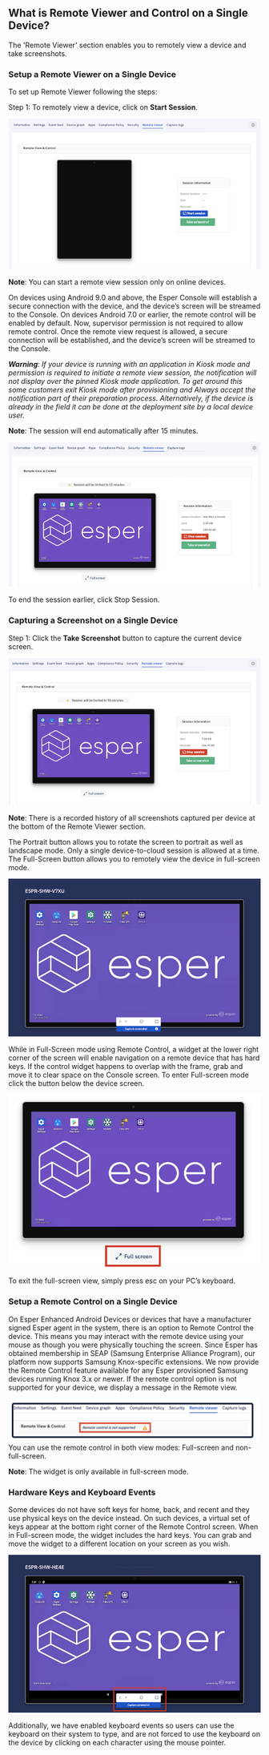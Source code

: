 ## What is Remote Viewer and Control on a Single Device?

The 'Remote Viewer' section enables you to remotely view a device and take screenshots.

### Setup a Remote Viewer on a Single Device

  

To set up Remote Viewer following the steps:

  

Step 1: To remotely view a device, click on **Start Session**.

  

![](./images/remoteview/128_Groups_devices_details_screen_remote_viewer.png)

  

**Note**: You can start a remote view session only on online devices.

On devices using Android 9.0 and above, the Esper Console will establish a secure connection with the device, and the device’s screen will be streamed to the Console. On devices Android 7.0 or earlier, the remote control will be enabled by default. Now, supervisor permission is not required to allow remote control. Once the remote view request is allowed, a secure connection will be established, and the device’s screen will be streamed to the Console.

***Warning**: If your device is running with an application in Kiosk mode and permission is required to initiate a remote view session, the notification will not display over the pinned Kiosk mode application. To get around this some customers exit Kiosk mode after provisioning and Always accept the notification part of their preparation process. Alternatively, if the device is already in the field it can be done at the deployment site by a local device user.*

**Note**: The session will end automatically after 15 minutes.

  

![](./images/remoteview/129_Groups_devices_details_screen_remote_viewer_session_on.png)

To end the session earlier, click Stop Session.

### Capturing a Screenshot on a Single Device

Step 1: Click the **Take Screenshot** button to capture the current device screen.

![](./images/remoteview/130_Groups_devices_details_screen_remote_viewer_screenshot.png)

**Note**: There is a recorded history of all screenshots captured per device at the bottom of the Remote Viewer section.

The Portrait button allows you to rotate the screen to portrait as well as landscape mode. Only a single device-to-cloud session is allowed at a time. The Full-Screen button allows you to remotely view the device in full-screen mode.

![](./images/remoteview/131_Groups_devices_details_screen_remote_viewer_screenshot_fullscreen.png)

While in Full-Screen mode using Remote Control, a widget at the lower right corner of the screen will enable navigation on a remote device that has hard keys. If the control widget happens to overlap with the frame, grab and move it to clear space on the Console screen. To enter Full-screen mode click the button below the device screen.

![](./images/remoteview/132_Groups_devices_details_screen_remote_viewer_full_screen.png)

  

To exit the full-screen view, simply press esc on your PC’s keyboard.

### Setup a Remote Control on a Single Device

On Esper Enhanced Android Devices or devices that have a manufacturer signed Esper agent in the system, there is an option to Remote Control the device. This means you may interact with the remote device using your mouse as though you were physically touching the screen. Since Esper has obtained membership in SEAP (Samsung Enterprise Alliance Program), our platform now supports Samsung Knox-specific extensions. We now provide the Remote Control feature available for any Esper provisioned Samsung devices running Knox 3.x or newer. If the remote control option is not supported for your device, we display a message in the Remote view.

![](./images/remoteview/133_Groups_devices_details_screen_remote_viewer_not_supported.png)
You can use the remote control in both view modes: Full-screen and non-full-screen.

**Note**: The widget is only available in full-screen mode.

### Hardware Keys and Keyboard Events

Some devices do not have soft keys for home, back, and recent and they use physical keys on the device instead. On such devices, a virtual set of keys appear at the bottom right corner of the Remote Control screen. When in Full-screen mode, the widget includes the hard keys. You can grab and move the widget to a different location on your screen as you wish.

![](./images/remoteview/134_Groups_devices_details_screen_remote_viewer_Hardware_Keys_Keyboard_Event.png)

Additionally, we have enabled keyboard events so users can use the keyboard on their system to type, and are not forced to use the keyboard on the device by clicking on each character using the mouse pointer.